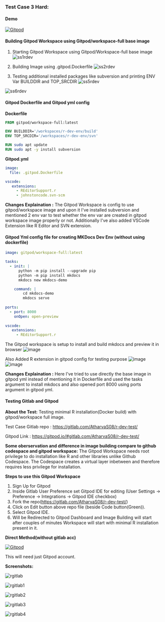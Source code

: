 ### Test Case 3 Hard:  

#### Demo 
[![Gitpod](https://img.shields.io/badge/gitpod-f06611.svg?style=for-the-badge&logo=gitpod&logoColor=white)](https://gitpod.io/#github.com/StarTrooper08/r-dev-env-test)

#### Building Gitpod Workspace using Gitpod/workspace-full base image

1. Starting Gitpod Workspace using Gitpod/Workspace-full base image
![ss1rdev](https://github.com/StarTrooper08/r-dev-env-test/assets/72031540/edbac796-3d79-4850-9d9b-91ce05e328f0)

2. Building Image using .gitpod.Dockerfile
![ss2rdev](https://github.com/StarTrooper08/r-dev-env-test/assets/72031540/ca7cee24-0602-415a-9378-4e6ad4acee07)

3. Testing additional installed packages like subversion and printing ENV Var BUILDDIR and TOP_SRCDIR
![ss5rdev](https://github.com/StarTrooper08/r-dev-env-test/assets/72031540/692073f0-510c-4f06-abe4-33cb1ec37c1f)

![ss6rdev](https://github.com/StarTrooper08/r-dev-env-test/assets/72031540/092ddf94-ebbd-4d52-808a-cd7e65fa7236)

#### Gitpod Dockerfile and Gitpod yml config

**Dockerfile**
```Dockerfile
FROM gitpod/workspace-full:latest

ENV BUILDDIR='/workspaces/r-dev-env/build'
ENV TOP_SRCDIR='/workspaces/r-dev-env/svn'

RUN sudo apt update
RUN sudo apt -y install subversion
```
**Gitpod.yml**
```yml
image: 
  file: .gitpod.Dockerfile

vscode:
   extensions:
     - REditorSupport.r
     - johnstoncode.svn-scm
```

**Changes Explaination :**
The Gitpod Workspace is config to use gitpod/workspace image and upon it I've installed subversion and mentioned 2 env var to test whether the env var are created in gitpod workspace image properly or not.
Additionally I've also added VSCode Extension like R Editor and SVN extension.




#### Gitpod Yml config file for creating MKDocs Dev Env (without using dockerfile)

```yml
image: gitpod/workspace-full:latest

tasks:
  - init: |
      python -m pip install --upgrade pip
      python -m pip install mkdocs
      mkdocs new mkdocs-demo

    command: |
        cd mkdocs-demo
        mkdocs serve
  
ports:
  - port: 8000
    onOpen: open-preview
    
vscode:
   extensions:
     - REditorSupport.r


```

The Gitpod workspace is setup to install and build mkdocs and preview it in browser
![image](https://github.com/StarTrooper08/r-dev-env-test/assets/72031540/c82d93e6-ae1d-4b3d-9641-adecf92bbf52)

Also Added R extension in gitpod config for testing purpose
![image](https://github.com/StarTrooper08/r-dev-env-test/assets/72031540/40738b57-3d32-4466-9468-f9a52fb504f9)
![image](https://github.com/StarTrooper08/r-dev-env-test/assets/72031540/80a82a05-4277-430d-b0f9-9430f1209390)

**Changes Explaination :**
Here I've tried to use directly the base image in gitpod yml instead of mentioning it in Dockerfile and used the tasks argument to install mkdocs and also opened port 8000 using ports argument in gitpod yml.


#### Testing Gitlab and Gitpod
**About the Test:**
Testing minimal R installation(Docker build) with gitpod/workspace full image.

Test Case Gitlab repo : https://gitlab.com/AtharvaS08/r-dev-test/

Gitpod Link : https://gitpod.io/#gitlab.com/AtharvaS08/r-dev-test/



**Some oberservation and difference in image building compare to github codespace and gitpod workspace:**
The Gitpod Workspace needs root privilege to do installation like R and other libraries unlike Github Codespace. The Codespace creates a virtual layer inbetween and therefore requires less privilege for installation.


**Steps to use this Gitpod Workspace**

1. Sign Up for Gitpod
2. Inside Gitlab User Preference set Gitpod IDE for editing
(User Settings -> Preference -> Integrations -> Gitpod IDE checkbox)
3. Fork the repo(https://gitlab.com/AtharvaS08/r-dev-test/)
4. Click on Edit button above repo file (beside Code button(Green)).
5. Select Gitpod IDE.
6. Will be Redirected to Gitpod Dashboard and Image Building will start after couples of minutes Workspace will start with minimal R installation present in it.


**Direct Method(without gitlab acc)**

[![Gitpod](https://img.shields.io/badge/gitpod-f06611.svg?style=for-the-badge&logo=gitpod&logoColor=white)](https://gitpod.io/#gitlab.com/AtharvaS08/r-dev-test/)

This will need just Gitpod account.

**Screenshots:**

![rgitlab](https://github.com/StarTrooper08/r-dev-env-test/assets/72031540/b6c18399-cb5a-4132-884b-c8491f11427d)

![rgitlab1](https://github.com/StarTrooper08/r-dev-env-test/assets/72031540/fda8c377-a87c-407a-b148-998a3984cabb)

![rgitlab2](https://github.com/StarTrooper08/r-dev-env-test/assets/72031540/98c9ff31-6815-46c2-8991-9c2a5f2435e2)

![rgitlab3](https://github.com/StarTrooper08/r-dev-env-test/assets/72031540/5cae1ee8-5eed-48a7-80a4-7439e08f27dd)

![rgitlab4](https://github.com/StarTrooper08/r-dev-env-test/assets/72031540/6f130c4c-e704-4e21-a078-79ab36c41663)






